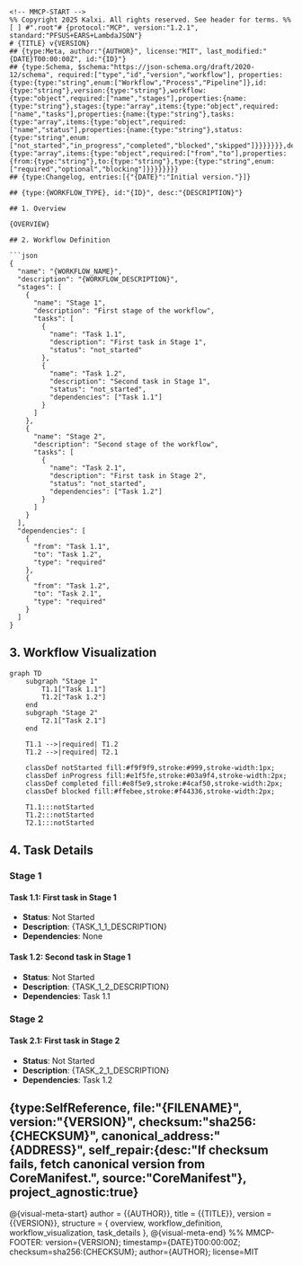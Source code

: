 ```mmcp
<!-- MMCP-START -->
%% Copyright 2025 Kalxi. All rights reserved. See header for terms. %%
[ ] #".root"# {protocol:"MCP", version:"1.2.1", standard:"PFSUS+EARS+LambdaJSON"}
# {TITLE} v{VERSION}
## {type:Meta, author:"{AUTHOR}", license:"MIT", last_modified:"{DATE}T00:00:00Z", id:"{ID}"}
## {type:Schema, $schema:"https://json-schema.org/draft/2020-12/schema", required:["type","id","version","workflow"], properties:{type:{type:"string",enum:["Workflow","Process","Pipeline"]},id:{type:"string"},version:{type:"string"},workflow:{type:"object",required:["name","stages"],properties:{name:{type:"string"},stages:{type:"array",items:{type:"object",required:["name","tasks"],properties:{name:{type:"string"},tasks:{type:"array",items:{type:"object",required:["name","status"],properties:{name:{type:"string"},status:{type:"string",enum:["not_started","in_progress","completed","blocked","skipped"]}}}}}}},dependencies:{type:"array",items:{type:"object",required:["from","to"],properties:{from:{type:"string"},to:{type:"string"},type:{type:"string",enum:["required","optional","blocking"]}}}}}}}}
## {type:Changelog, entries:[{"{DATE}":"Initial version."}]}

## {type:{WORKFLOW_TYPE}, id:"{ID}", desc:"{DESCRIPTION}"}

## 1. Overview

{OVERVIEW}

## 2. Workflow Definition

```json
{
  "name": "{WORKFLOW_NAME}",
  "description": "{WORKFLOW_DESCRIPTION}",
  "stages": [
    {
      "name": "Stage 1",
      "description": "First stage of the workflow",
      "tasks": [
        {
          "name": "Task 1.1",
          "description": "First task in Stage 1",
          "status": "not_started"
        },
        {
          "name": "Task 1.2",
          "description": "Second task in Stage 1",
          "status": "not_started",
          "dependencies": ["Task 1.1"]
        }
      ]
    },
    {
      "name": "Stage 2",
      "description": "Second stage of the workflow",
      "tasks": [
        {
          "name": "Task 2.1",
          "description": "First task in Stage 2",
          "status": "not_started",
          "dependencies": ["Task 1.2"]
        }
      ]
    }
  ],
  "dependencies": [
    {
      "from": "Task 1.1",
      "to": "Task 1.2",
      "type": "required"
    },
    {
      "from": "Task 1.2",
      "to": "Task 2.1",
      "type": "required"
    }
  ]
}
```

## 3. Workflow Visualization

```mermaid
graph TD
    subgraph "Stage 1"
        T1.1["Task 1.1"]
        T1.2["Task 1.2"]
    end
    subgraph "Stage 2"
        T2.1["Task 2.1"]
    end
    
    T1.1 -->|required| T1.2
    T1.2 -->|required| T2.1
    
    classDef notStarted fill:#f9f9f9,stroke:#999,stroke-width:1px;
    classDef inProgress fill:#e1f5fe,stroke:#03a9f4,stroke-width:2px;
    classDef completed fill:#e8f5e9,stroke:#4caf50,stroke-width:2px;
    classDef blocked fill:#ffebee,stroke:#f44336,stroke-width:2px;
    
    T1.1:::notStarted
    T1.2:::notStarted
    T2.1:::notStarted
```

## 4. Task Details

### Stage 1

#### Task 1.1: First task in Stage 1
- **Status**: Not Started
- **Description**: {TASK_1_1_DESCRIPTION}
- **Dependencies**: None

#### Task 1.2: Second task in Stage 1
- **Status**: Not Started
- **Description**: {TASK_1_2_DESCRIPTION}
- **Dependencies**: Task 1.1

### Stage 2

#### Task 2.1: First task in Stage 2
- **Status**: Not Started
- **Description**: {TASK_2_1_DESCRIPTION}
- **Dependencies**: Task 1.2

## {type:SelfReference, file:"{FILENAME}", version:"{VERSION}", checksum:"sha256:{CHECKSUM}", canonical_address:"{ADDRESS}", self_repair:{desc:"If checksum fails, fetch canonical version from CoreManifest.", source:"CoreManifest"}, project_agnostic:true}

@{visual-meta-start}
author = {{AUTHOR}},
title = {{TITLE}},
version = {{VERSION}},
structure = { overview, workflow_definition, workflow_visualization, task_details },
@{visual-meta-end}
%% MMCP-FOOTER: version={VERSION}; timestamp={DATE}T00:00:00Z; checksum=sha256:{CHECKSUM}; author={AUTHOR}; license=MIT
<!-- MMCP-END -->
```